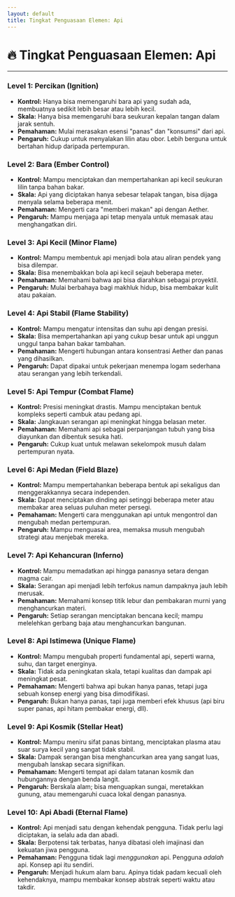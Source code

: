 ```yaml
---
layout: default
title: Tingkat Penguasaan Elemen: Api
---
```

# 🔥 Tingkat Penguasaan Elemen: Api

---

### Level 1: Percikan (Ignition)
*   **Kontrol:** Hanya bisa memengaruhi bara api yang sudah ada, membuatnya sedikit lebih besar atau lebih kecil.
*   **Skala:** Hanya bisa memengaruhi bara seukuran kepalan tangan dalam jarak sentuh.
*   **Pemahaman:** Mulai merasakan esensi "panas" dan "konsumsi" dari api.
*   **Pengaruh:** Cukup untuk menyalakan lilin atau obor. Lebih berguna untuk bertahan hidup daripada pertempuran.

### Level 2: Bara (Ember Control)
*   **Kontrol:** Mampu menciptakan dan mempertahankan api kecil seukuran lilin tanpa bahan bakar.
*   **Skala:** Api yang diciptakan hanya sebesar telapak tangan, bisa dijaga menyala selama beberapa menit.
*   **Pemahaman:** Mengerti cara "memberi makan" api dengan Aether.
*   **Pengaruh:** Mampu menjaga api tetap menyala untuk memasak atau menghangatkan diri.

### Level 3: Api Kecil (Minor Flame)
*   **Kontrol:** Mampu membentuk api menjadi bola atau aliran pendek yang bisa dilempar.
*   **Skala:** Bisa menembakkan bola api kecil sejauh beberapa meter.
*   **Pemahaman:** Memahami bahwa api bisa diarahkan sebagai proyektil.
*   **Pengaruh:** Mulai berbahaya bagi makhluk hidup, bisa membakar kulit atau pakaian.

### Level 4: Api Stabil (Flame Stability)
*   **Kontrol:** Mampu mengatur intensitas dan suhu api dengan presisi.
*   **Skala:** Bisa mempertahankan api yang cukup besar untuk api unggun unggul tanpa bahan bakar tambahan.
*   **Pemahaman:** Mengerti hubungan antara konsentrasi Aether dan panas yang dihasilkan.
*   **Pengaruh:** Dapat dipakai untuk pekerjaan menempa logam sederhana atau serangan yang lebih terkendali.

### Level 5: Api Tempur (Combat Flame)
*   **Kontrol:** Presisi meningkat drastis. Mampu menciptakan bentuk kompleks seperti cambuk atau pedang api.
*   **Skala:** Jangkauan serangan api meningkat hingga belasan meter.
*   **Pemahaman:** Memahami api sebagai perpanjangan tubuh yang bisa diayunkan dan dibentuk sesuka hati.
*   **Pengaruh:** Cukup kuat untuk melawan sekelompok musuh dalam pertempuran nyata.

### Level 6: Api Medan (Field Blaze)
*   **Kontrol:** Mampu mempertahankan beberapa bentuk api sekaligus dan menggerakkannya secara independen.
*   **Skala:** Dapat menciptakan dinding api setinggi beberapa meter atau membakar area seluas puluhan meter persegi.
*   **Pemahaman:** Mengerti cara menggunakan api untuk mengontrol dan mengubah medan pertempuran.
*   **Pengaruh:** Mampu menguasai area, memaksa musuh mengubah strategi atau menjebak mereka.

### Level 7: Api Kehancuran (Inferno)
*   **Kontrol:** Mampu memadatkan api hingga panasnya setara dengan magma cair.
*   **Skala:** Serangan api menjadi lebih terfokus namun dampaknya jauh lebih merusak.
*   **Pemahaman:** Memahami konsep titik lebur dan pembakaran murni yang menghancurkan materi.
*   **Pengaruh:** Setiap serangan menciptakan bencana kecil; mampu melelehkan gerbang baja atau menghancurkan bangunan.

### Level 8: Api Istimewa (Unique Flame)
*   **Kontrol:** Mampu mengubah properti fundamental api, seperti warna, suhu, dan target energinya.
*   **Skala:** Tidak ada peningkatan skala, tetapi kualitas dan dampak api meningkat pesat.
*   **Pemahaman:** Mengerti bahwa api bukan hanya panas, tetapi juga sebuah konsep energi yang bisa dimodifikasi.
*   **Pengaruh:** Bukan hanya panas, tapi juga memberi efek khusus (api biru super panas, api hitam pembakar energi, dll).

### Level 9: Api Kosmik (Stellar Heat)
*   **Kontrol:** Mampu meniru sifat panas bintang, menciptakan plasma atau suar surya kecil yang sangat tidak stabil.
*   **Skala:** Dampak serangan bisa menghancurkan area yang sangat luas, mengubah lanskap secara signifikan.
*   **Pemahaman:** Mengerti tempat api dalam tatanan kosmik dan hubungannya dengan benda langit.
*   **Pengaruh:** Berskala alam; bisa menguapkan sungai, meretakkan gunung, atau memengaruhi cuaca lokal dengan panasnya.

### Level 10: Api Abadi (Eternal Flame)
*   **Kontrol:** Api menjadi satu dengan kehendak pengguna. Tidak perlu lagi diciptakan, ia selalu ada dan abadi.
*   **Skala:** Berpotensi tak terbatas, hanya dibatasi oleh imajinasi dan kekuatan jiwa pengguna.
*   **Pemahaman:** Pengguna tidak lagi *menggunakan* api. Pengguna *adalah* api. Konsep api itu sendiri.
*   **Pengaruh:** Menjadi hukum alam baru. Apinya tidak padam kecuali oleh kehendaknya, mampu membakar konsep abstrak seperti waktu atau takdir.
